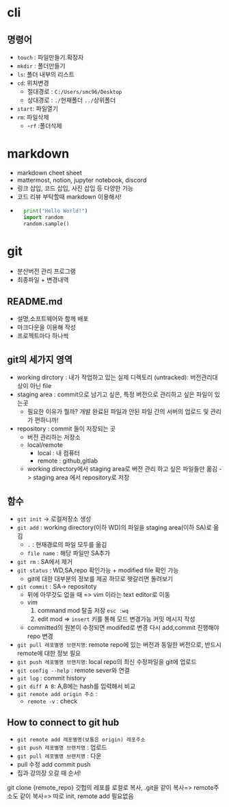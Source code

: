 # cli
## 명령어
  - `touch` : 파일만들기.확장자
  - `mkdir` : 폴더만들기
  - `ls`: 폴더 내부의 리스트
  - `cd`: 위치변경
    - 절대경로 : `C:/Users/smc96/Desktop`
    - 상대경로 : `./`현재폴더 `../`상위폴더
  - `start`: 파일열기
  - `rm`: 파일삭제
    - -`rf` :폴더삭제
# markdown
- markdown cheet sheet
- mattermost, notion, jupyter notebook, discord
- 링크 삽입, 코드 삽입, 사진 삽입 등 다양한 기능 
- 코드 리뷰 부탁할때 markdown 이용해서!
- ``` python
    print("Hello World!")
    import random
    random.sample()
  ```
# git
- 분산버전 관리 프로그램
- 최종파일 + 변경내역
## README.md
  - 설명,소프트웨어와 함께 배포
  - 마크다운을 이용해 작성
  - 프로젝트마다 하나씩
## git의 세가지 영역
  - working dirctory : 내가 작업하고 있는 실제 디렉토리 (untracked): 버전관리대상이 아닌 file
  - staging area : commit으로 남기고 싶은, 특정 버전으로 관리하고 싶은 파일이 있는곳
    - 필요한 이유가 뭘까? 개발 완료된 파일과 안된 파일 간의 서버의 업로드 및 관리가 편하니까!
  - repository : commit 들이 저장되는 곳
    -  버전 관리하는 저장소
    - local/remote
      - local : 내 컴퓨터
      - remote : github,gitlab
    - working directory에서 staging area로 버전 관리 하고 싶은 파일들만 옮김 -> staging area 에서 repository로 저장
  
## 함수
  - `git init` -> 로컬저장소 생성
  - `git add` : working directory(이하 WD)의 파일을  staging area(이하 SA)로 옮김
    - `.` : 현재경로의 파일 모두를 옮김
    - `file name` : 해당 파일만 SA추가
  - `git rm` : SA에서 제거
  - `git status` : WD,SA,repo 확인가능 + modified file 확인 가능
    -  git에 대한 대부분의 정보를 제공 하므로 헷갈리면 돌려보기
  - `git commit` : SA-> repositoty
    - 뒤에 아무것도 없을 때 => vim 이라는 text editor로 이동
    - vim
      1. command mod 탈출 저장 `esc :wq`
      2. edit mod => `insert` 키를 통해 모드 변경가능 커밋 메시지 작성
    - committed의 원본이 수정되면 modifed로 변경 다시 add,commit 진행해야 repo 변경
  - `git pull 레포별명 브랜치명`: remote repo에 있는 버전과 동일한 버전으로, 반드시 remote에 대한 정보 필요
  - `git push 레포별명 브랜치명`: local repo의 최신 수정파일을 git에 업로드
  - `git config --help` : remote sever와 연결
  - `git log` : commit history
  - `git diff A B`: A,B에는 hash를 입력해서 비교 
  - `git remote add origin 주소` :
    - `remote -v` : check

## How to connect to git hub
   * `git remote add 레포별명(보통은 origin) 레포주소`
   * `git push 레포별명 브랜치명` : 업로드
   * `git pull 레포별명 브랜치명` : 다운
   * pull 수정 add commit push
   * 집과 강의장 오갈 때 순서!

git clone {remote_repo} 깃헙의 레포를 로컬로 복사, .git을 같이 복사=> remote주소도 같이 복사=> 따로 init, remote add 필요없음


